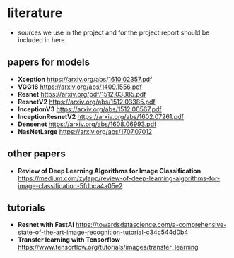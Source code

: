 # literature 
- sources we use in the project and for the project report should be included in here. 

## papers for models 
- **Xception** https://arxiv.org/abs/1610.02357.pdf 
- **VGG16** https://arxiv.org/abs/1409.1556.pdf
- **Resnet** https://arxiv.org/pdf/1512.03385.pdf
- **ResnetV2** https://arxiv.org/abs/1512.03385.pdf 
- **InceptionV3** https://arxiv.org/abs/1512.00567.pdf 
- **InceptionResnetV2** https://arxiv.org/abs/1602.07261.pdf 
- **Densenet** https://arxiv.org/abs/1608.06993.pdf 
- **NasNetLarge** https://arxiv.org/abs/1707.07012

## other papers 
- **Review of Deep Learning Algorithms for Image Classification** https://medium.com/zylapp/review-of-deep-learning-algorithms-for-image-classification-5fdbca4a05e2

## tutorials 
- **Resnet with FastAI** https://towardsdatascience.com/a-comprehensive-state-of-the-art-image-recognition-tutorial-c34c544d0b4
- **Transfer learning with Tensorflow** https://www.tensorflow.org/tutorials/images/transfer_learning 


